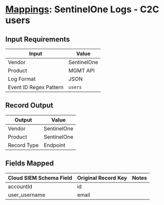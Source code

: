 # [Mappings](README.md): SentinelOne Logs - C2C users

## Input Requirements

|Input|Value|
|-----|-----|
|Vendor|SentinelOne|
|Product|MGMT API|
|Log Format|JSON|
|Event ID Regex Pattern|`users`|

## Record Output

|Output|Value|
|------|-----|
|Vendor|SentinelOne|
|Product|SentinelOne|
|Record Type|Endpoint|

## Fields Mapped

|Cloud SIEM Schema Field|Original Record Key|Notes|
|-----------------------|-------------------|-----|
|accountId|id||
|user_username|email||

